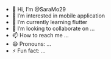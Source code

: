 - 👋 Hi, I’m @SaraMo29
- 👀 I’m interested in mobile application
- 🌱 I’m currently learning flutter
- 💞️ I’m looking to collaborate on ...
- 📫 How to reach me ...
- 😄 Pronouns: ...
- ⚡ Fun fact: ...

<!---
SaraMo29/SaraMo29 is a ✨ special ✨ repository because its `README.md` (this file) appears on your GitHub profile.
You can click the Preview link to take a look at your changes.
--->
